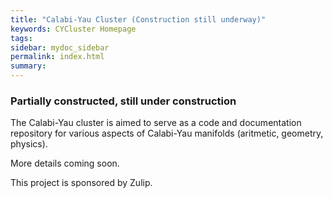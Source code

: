 ```yaml
---
title: "Calabi-Yau Cluster (Construction still underway)"
keywords: CYCluster Homepage
tags: 
sidebar: mydoc_sidebar
permalink: index.html
summary: 
---
```


### Partially constructed, still under construction

The Calabi-Yau cluster is aimed to serve as a code and documentation repository for various aspects of Calabi-Yau manifolds (aritmetic, geometry, physics). 

More details coming soon. 

This project is sponsored by Zulip.


<!-- ## H1 
Follow these instructions to build the theme.

```
Add blocks like this
```

### H2
#### H3

hello world
Itemize with asterix
* [Link][mydoc_install_jekyll_on_mac]
* [Install Jekyll on Windows][mydoc_install_jekyll_on_windows]

{% include note.html content="If you have just one character of spacing off, Jekyll won't build due to the YAML syntax error. You'll see an error message in your console that says \"Error ... did not find expected key while parsing a block mapping at line 22 column 5. Error: Run jekyll build --trace for more information.\" If you encounter this, it usually refers to incorrect indentation or spacing in the YAML file. See the example mydoc_sidebar.yml file to see where your formatting went wrong." %}

```yaml
topnav: topnav
```
{% include links.html %} -->
